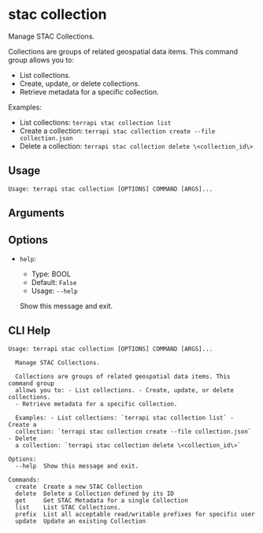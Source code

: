 
# stac collection

Manage STAC Collections.

Collections are groups of related geospatial data items. This command group allows you to:
- List collections.
- Create, update, or delete collections.
- Retrieve metadata for a specific collection.

Examples:
- List collections: `terrapi stac collection list`
- Create a collection: `terrapi stac collection create --file collection.json`
- Delete a collection: `terrapi stac collection delete \<collection_id\>`


## Usage

```
Usage: terrapi stac collection [OPTIONS] COMMAND [ARGS]...
```

## Arguments


## Options

* `help`:
    * Type: BOOL
    * Default: `False`
    * Usage: `--help`

    Show this message and exit.



## CLI Help

```
Usage: terrapi stac collection [OPTIONS] COMMAND [ARGS]...

  Manage STAC Collections.

  Collections are groups of related geospatial data items. This command group
  allows you to: - List collections. - Create, update, or delete collections.
  - Retrieve metadata for a specific collection.

  Examples: - List collections: `terrapi stac collection list` - Create a
  collection: `terrapi stac collection create --file collection.json` - Delete
  a collection: `terrapi stac collection delete \<collection_id\>`

Options:
  --help  Show this message and exit.

Commands:
  create  Create a new STAC Collection
  delete  Delete a Collection defined by its ID
  get     Get STAC Metadata for a single Collection
  list    List STAC Collections.
  prefix  List all acceptable read/writable prefixes for specific user
  update  Update an existing Collection
```


